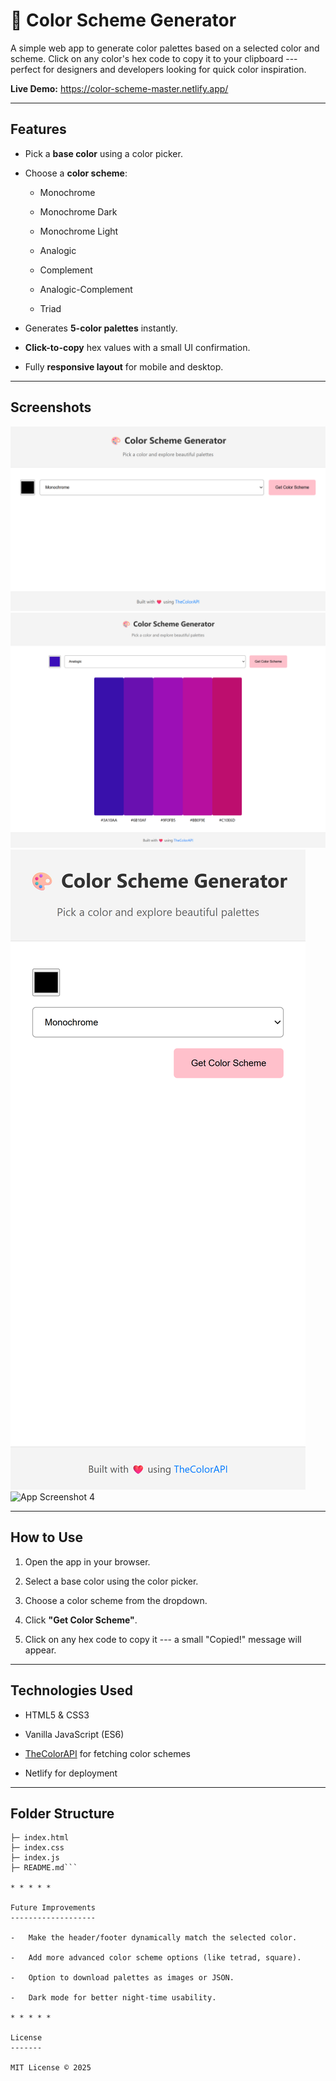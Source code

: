 🎨 Color Scheme Generator
=========================

A simple web app to generate color palettes based on a selected color and scheme. Click on any color's hex code to copy it to your clipboard --- perfect for designers and developers looking for quick color inspiration.

**Live Demo:** <https://color-scheme-master.netlify.app/>

* * * * *

Features
--------

-   Pick a **base color** using a color picker.

-   Choose a **color scheme**:

    -   Monochrome

    -   Monochrome Dark

    -   Monochrome Light

    -   Analogic

    -   Complement

    -   Analogic-Complement

    -   Triad

-   Generates **5-color palettes** instantly.

-   **Click-to-copy** hex values with a small UI confirmation.

-   Fully **responsive layout** for mobile and desktop.

* * * * *

Screenshots
-----------

![App Screenshot 1](images/screenshot1.png)
![App Screenshot 2](images/screenshot2.png)
![App Screenshot 3](images/screenshot3.png)
![App Screenshot 4](images/screenshot6.png)

* * * * *

How to Use
----------

1.  Open the app in your browser.

2.  Select a base color using the color picker.

3.  Choose a color scheme from the dropdown.

4.  Click **"Get Color Scheme"**.

5.  Click on any hex code to copy it --- a small "Copied!" message will appear.

* * * * *

Technologies Used
-----------------

-   HTML5 & CSS3

-   Vanilla JavaScript (ES6)

-   [TheColorAPI](https://www.thecolorapi.com/) for fetching color schemes

-   Netlify for deployment

* * * * *

Folder Structure
----------------

```color-scheme-generator/
├─ index.html
├─ index.css
├─ index.js
├─ README.md```

* * * * *

Future Improvements
-------------------

-   Make the header/footer dynamically match the selected color.

-   Add more advanced color scheme options (like tetrad, square).

-   Option to download palettes as images or JSON.

-   Dark mode for better night-time usability.

* * * * *

License
-------

MIT License © 2025